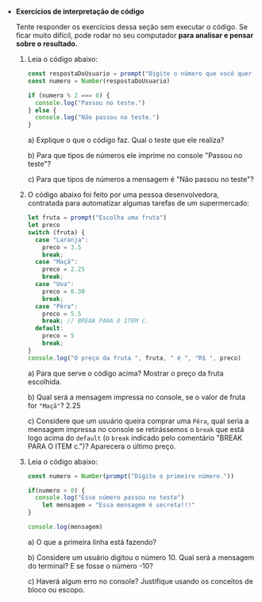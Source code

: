 - **Exercícios de interpretação de código**
    
    Tente responder os exercícios dessa seção sem executar o código. Se ficar muito difícil, pode rodar no seu computador **para analisar e pensar sobre o resultado.** 
    
    1. Leia o código abaixo:
        
        ```jsx
        const respostaDoUsuario = prompt("Digite o número que você quer testar")
        const numero = Number(respostaDoUsuario)
        
        if (numero % 2 === 0) {
          console.log("Passou no teste.")
        } else {
          console.log("Não passou no teste.")
        }
        ```
        
        a) Explique o que o código faz. Qual o teste que ele realiza? 
        
        b) Para que tipos de números ele imprime no console "Passou no teste"? 
        
        c) Para que tipos de números a mensagem é "Não passou no teste"? 
        
    2. O código abaixo foi feito por uma pessoa desenvolvedora, contratada para automatizar algumas tarefas de um supermercado:
        
        ```jsx
        let fruta = prompt("Escolha uma fruta")
        let preco
        switch (fruta) {
          case "Laranja":
            preco = 3.5
            break;
          case "Maçã":
            preco = 2.25
            break;
          case "Uva":
            preco = 0.30
            break;
          case "Pêra":
            preco = 5.5
            break; // BREAK PARA O ITEM c.
          default:
            preco = 5
            break;
        }
        console.log("O preço da fruta ", fruta, " é ", "R$ ", preco)
        ```
        
        a) Para que serve o código acima?
        Mostrar o preço da fruta escolhida.

        b) Qual será a mensagem impressa no console, se o valor de fruta for `"Maçã"`?
        2.25

        c) Considere que um usuário queira comprar uma `Pêra`, qual seria a mensagem impressa no console se retirássemos o `break` que está logo acima do `default` (o `break` indicado pelo comentário "BREAK PARA O ITEM c.")?
        Aparecera o último preço.
        
    3. Leia o código abaixo:
        
        ```jsx
        const numero = Number(prompt("Digite o primeiro número."))
        
        if(numero > 0) {
          console.log("Esse número passou no teste")
        	let mensagem = "Essa mensagem é secreta!!!"
        }
        
        console.log(mensagem)
        ```
        
        a) O que a primeira linha está fazendo?
        
        b) Considere um usuário digitou o número 10. Qual será a mensagem do terminal? E se fosse o número -10?
        
        c) Haverá algum erro no console? Justifique usando os conceitos de bloco ou escopo.
